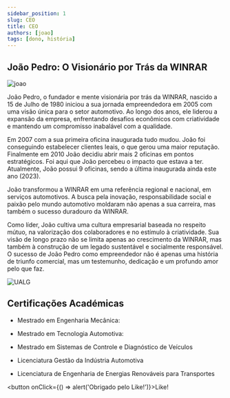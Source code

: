 ```yaml
---
sidebar_position: 1
slug: CEO
title: CEO
authors: [joao]
tags: [dono, história]
---
```


## João Pedro: O Visionário por Trás da WINRAR
![joao](https://cdn.discordapp.com/attachments/1049372613945851975/1189647128641941665/perfilCEO.png?ex=659eec3a&is=658c773a&hm=58e8fc9f1dbe41736803ab734555b47fd257ee7d802c311a0bad0678a4372e31&)

João Pedro, o fundador e mente visionária por trás da WINRAR, nascido a 15 de Julho de 1980
iniciou a sua jornada empreendedora em 2005 com uma visão única para o setor automotivo. Ao longo dos anos, ele liderou a expansão da empresa, enfrentando desafios econômicos com criatividade e mantendo um compromisso inabalável com a qualidade. <br />

Em 2007 com a sua primeira oficina inaugurada tudo mudou. João foi conseguindo estabelecer clientes leais, o que gerou uma maior reputação. 
Finalmente em 2010 João decidiu abrir mais 2 oficinas em pontos estratégicos. Foi aqui que João percebeu o impacto que estava a ter.
Atualmente, João possui 9 oficinas, sendo a última inaugurada ainda este ano (2023). <br />

João transformou a WINRAR em uma referência regional e nacional, em serviços automotivos. A busca pela inovação, responsabilidade social e 
paixão pelo mundo automotivo moldaram não apenas a sua carreira, mas também o sucesso duradouro da WINRAR.<br />

Como líder, João cultiva uma cultura empresarial baseada no respeito mútuo, na valorização dos colaboradores e no estímulo à criatividade.
Sua visão de longo prazo não se limita apenas ao crescimento da WINRAR, mas também à construção de um legado sustentável e socialmente responsável.
O sucesso de João Pedro como empreendedor não é apenas uma história de triunfo comercial, mas um testemunho, dedicação e um profundo amor pelo que faz.

![UALG](https://cdn.discordapp.com/attachments/722820894342381688/1189691329136033894/Design_sem_nome_1.png?ex=659f1564&is=658ca064&hm=761dd8d57cd6322f1fea70173ea3be4348260b2fe039a99d1033fc2ea10b0425&)

## Certificações Académicas

+ Mestrado em Engenharia Mecânica:

+ Mestrado em Tecnologia Automotiva:

+ Mestrado em Sistemas de Controle e Diagnóstico de Veículos

+ Licenciatura Gestão da Indústria Automotiva

+ Licenciatura de Engenharia de Energias Renováveis para Transportes

<button onClick={() => alert('Obrigado pelo Like!')}>Like!</button>